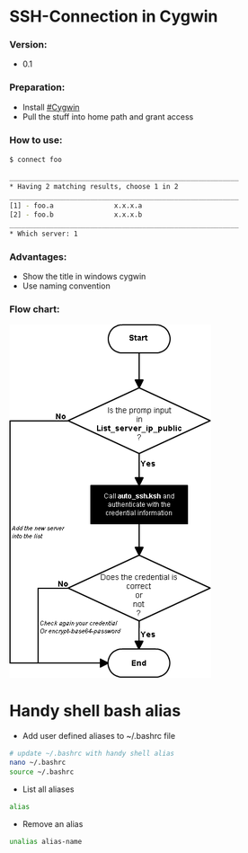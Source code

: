 # SSH-Connection in Cygwin

### Version:
* 0.1

### Preparation:
* Install [#Cygwin][link-cygwin] 
* Pull the stuff into home path and grant access

### How to use:
```sh
$ connect foo
```

```sh
_________________________________________________________
* Having 2 matching results, choose 1 in 2
_________________________________________________________
[1] - foo.a               x.x.x.a
[2] - foo.b               x.x.x.b
_________________________________________________________
* Which server: 1
```

### Advantages: 
* Show the title in windows cygwin
* Use naming convention

### Flow chart:
![ssh-connection-in-cygwin](https://raw.githubusercontent.com/bkvtin/bkv-stuff/v.0.1/flowchart/ssh-connection-in-cygwin.png)

[link-cygwin]: <https://cygwin.com/install.html>

# Handy shell bash alias
* Add user defined aliases to ~/.bashrc file
```sh
# update ~/.bashrc with handy shell alias
nano ~/.bashrc
source ~/.bashrc
```
* List all aliases
```sh
alias
```
* Remove an alias
```sh
unalias alias-name
```